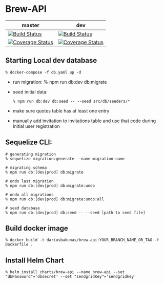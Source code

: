 # Brew-API

| master                                                                                                                                                                   | dev                                                                                                                                                                |
| ------------------------------------------------------------------------------------------------------------------------------------------------------------------------ | ------------------------------------------------------------------------------------------------------------------------------------------------------------------ |
| [![Build Status](https://travis-ci.org/dariusbakunas/brew-api.svg?branch=master)](https://travis-ci.org/dariusbakunas/brew-api)                                          | [![Build Status](https://travis-ci.org/dariusbakunas/brew-api.svg?branch=dev)](https://travis-ci.org/dariusbakunas/brew-api)                                       |
| [![Coverage Status](https://coveralls.io/repos/github/dariusbakunas/brew-api/badge.svg?branch=master)](https://coveralls.io/github/dariusbakunas/brew-api?branch=master) | [![Coverage Status](https://coveralls.io/repos/github/dariusbakunas/brew-api/badge.svg?branch=dev)](https://coveralls.io/github/dariusbakunas/brew-api?branch=dev) |

## Starting Local dev database

    % docker-compose -f db.yaml up -d

- run migration:
  % npm run db:dev db:migrate
- seed initial data:

      % npm run db:dev db:seed -- --seed src/db/seeders/*

- make sure quotes table has at least one entry
- manually add invitation to invitations table and use that code during initial user registration

## Sequelize CLI:

    # generating migration
    % sequelize migration:generate --name migration-name

    # migrating schema
    % npm run db:[dev|prod] db:migrate

    # undo last migration
    % npm run db:[dev|prod] db:migrate:undo

    # undo all migrations
    % npm run db:[dev|prod] db:migrate:undo:all

    # seed database
    % npm run db:[dev|prod] db:seed -- --seed [path to seed file]

## Build docker image

    % docker build -t dariusbakunas/brew-api:YOUR_BRANCH_NAME_OR_TAG -f Dockerfile .

## Install Helm Chart

    % helm install charts/brew-api --name brew-api --set "dbPassword"='dbsecret' --set "sendgridKey"='sendgridkey'
